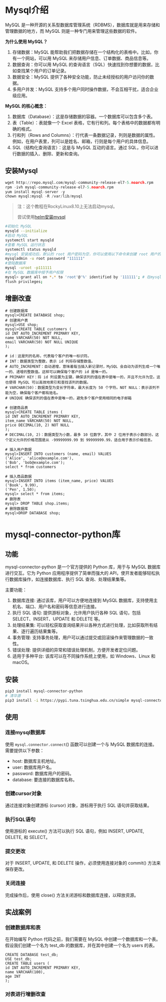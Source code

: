 # Mysql介绍

MySQL 是一种开源的关系型数据库管理系统（RDBMS），数据库就是用来存储和管理数据的地方，而 MySQL 则是一种专门用来管理这些数据的软件。

**为什么使用 MySQL？**

1. 存储数据：MySQL 能帮助我们把数据存储在一个结构化的表格中。比如，你有一个网站，可以用 MySQL 来存储用户信息、订单数据、商品信息等。
2. 数据查询：你可以用 MySQL 的查询语言（SQL）快速找到你想要的数据，比如查找某个用户的订单记录。
3. 数据安全：MySQL 提供了各种安全功能，防止未经授权的用户访问你的数据。
4. 多用户并发：MySQL 支持多个用户同时操作数据，不会互相干扰，适合企业级应用。

**MySQL 的核心概念：**

1. 数据库（Database）：这是存储数据的容器。一个数据库可以包含多个表。
2. 表（Table）：表就像一个 Excel 表格，它有行和列。每个表格中的数据都有明确的格式。
3. 行和列（Rows and Columns）：行代表一条数据记录，列则是数据的属性。例如，在用户表里，列可以是姓名、邮箱，行则是每个用户的具体信息。
4. SQL（结构化查询语言）：这是与 MySQL 互动的语言。通过 SQL，你可以进行数据的插入、删除、更新和查询。

## 安装Mysql

~~~python
wget http://repo.mysql.com/mysql-community-release-el7-5.noarch.rpm
rpm -ivh mysql-community-release-el7-5.noarch.rpm
yum install mysql-server -y
chown mysql:mysql -R /var/lib/mysql
~~~

> 注：这个教程在RockyLinux8.10上无法启动mysql。
>
> 尝试使用[helm安装mysql](../../Docker-Kubernetes/helm/helm部署mysql)

~~~sh
#初始化 MySQL
mysqld --initialize
#启动 MySQL
systemctl start mysqld
#查看 MySQL 运行状态
systemctl status mysqld
#mysql 安装成功后，默认的 root 用户密码为空，你可以使用以下命令来创建 root 用户的密码，密码设置成 111111
mysqladmin -u root password "111111"
#登陆数据库
mysql -uroot -p111111
#在 MySQL 数据库中授予用户权限
mysql> grant all on *.* to 'root'@'%' identified by '111111'; # 在mysql pod中直接用grant all on *.* to 'root'@'%'
flush privileges;
~~~

## 增删改查

~~~mysql
# 创建数据库
mysql>CREATE DATABASE shop;
# 创建用户表
mysql>USE shop;
mysql>CREATE TABLE customers (
id INT AUTO_INCREMENT PRIMARY KEY,
name VARCHAR(50) NOT NULL, 
email VARCHAR(50) NOT NULL UNIQUE 
);

# id：这是列的名称，代表每个客户的唯一标识符。
# INT：数据类型为整数，表示 id 列将存储整数值。
# AUTO_INCREMENT：自动递增，意味着每当插入新记录时，MySQL 会自动为该列生成一个唯一的、递增的整数值。这样可以确保每个客户的 id 是唯一的。
# PRIMARY KEY：将 id 列设置为主键，确保该列的值在表中是唯一的，并且不允许为空。这也使得 MySQL 可以高效地索引和查找该列的数据。
# VARCHAR(50)：数据类型为变长字符串，最大长度为 50 个字符。NOT NULL：表示该列不能为空，确保每个客户都有姓名。
# UNIQUE 确保该列的值在表中是唯一的，避免多个客户使用相同的电子邮箱

# 创建商品表
mysql>CREATE TABLE items (
id INT AUTO_INCREMENT PRIMARY KEY,
item_name VARCHAR(50) NOT NULL,
price DECIMAL(10, 2) NOT NULL
);
# DECIMAL(10, 2)：数据类型为小数，最多 10 位数字，其中 2 位用于表示小数部分。这个定义允许的价格范围是从 -99999999.99 到 99999999.99，适合用于表示价格信息。

# 插入用户数据
mysql>INSERT INTO customers (name, email) VALUES
('Alice', 'alice@example.com'),
('Bob', 'bob@example.com');
select * from customers

# 插入商品数据
mysql>INSERT INTO items (item_name, price) VALUES
('Book', 9.99),
('Pen', 1.50);
mysql> select * from items;
# 删除表
mysql> DROP TABLE shop.items;
# 删除数据库
mysql>DROP DATABASE shop;
~~~

# mysql-connector-python库

## 功能

mysql-connector-python 是一个官方提供的 Python 库，用于与 MySQL 数据库进行交互。它为 Python 应用程序提供了简单而强大的 API，使开发者能够轻松执行数据库操作，如连接数据库、执行 SQL 查询、处理结果集等。

主要功能：

1. 数据库连接: 通过该库，用户可以方便地连接到 MySQL 数据库，支持使用主机名、端口、用户名和密码等信息进行连接。
2. 执行 SQL 语句: 提供游标对象，允许用户执行各种 SQL 语句，包括 SELECT、INSERT、UPDATE 和 DELETE 等。
3. 处理结果集: 可以轻松获取查询结果并以各种方式进行处理，比如获取所有结果、逐行遍历结果集等。
4. 事务管理: 支持事务处理，用户可以通过提交或回滚操作来管理数据的一致性。
5. 错误处理: 提供详细的异常和错误处理机制，方便开发者定位问题。
6. 适用于多种平台: 该库可以在不同操作系统上使用，如 Windows、Linux 和 macOS。

## 安装

~~~sh
pip3 install mysql-connector-python
# 清华源
pip3 install -i https://pypi.tuna.tsinghua.edu.cn/simple mysql-connector-python
~~~

## 使用

### 连接mysql数据库

使用 `mysql.connector.connect`() 函数可以创建一个与 MySQL 数据库的连接。需要提供以下参数：

- host: 数据库主机地址。
- user: 数据库用户名。
- password: 数据库用户的密码。
- database: 要连接的数据库名称。

### 创建cursor对象

通过连接对象创建游标 (cursor) 对象，游标用于执行 SQL 语句并获取结果。

### 执行SQL语句

使用游标的 execute() 方法可以执行 SQL 语句，例如 INSERT, UPDATE, DELETE, 和 SELECT。

### 提交更改

对于 INSERT, UPDATE, 和 DELETE 操作，必须使用连接对象的 commit() 方法来保存更改。

### 关闭连接

完成操作后，使用 close() 方法关闭游标和数据库连接，以释放资源。

## 实战案例

### 创建数据库和表

在开始编写 Python 代码之前，我们需要在 MySQL 中创建一个数据库和一个表。假设我们创建一个名为 test_db 的数据库，并在其中创建一个名为 users 的表。

~~~mysql
CREATE DATABASE test_db;
USE test_db;
CREATE TABLE users (
id INT AUTO_INCREMENT PRIMARY KEY,
name VARCHAR(100),
age INT
);
~~~

### 对表进行增删改查

~~~python
~~~

